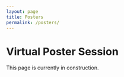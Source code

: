 ```yaml
---
layout: page
title: Posters
permalink: /posters/
---
```


# Virtual Poster Session

This page is currently in construction.

